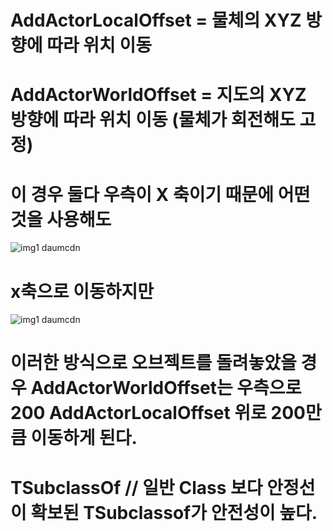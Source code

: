 # AddActorLocalOffset = 물체의 XYZ 방향에 따라 위치 이동
# AddActorWorldOffset = 지도의 XYZ 방향에 따라 위치 이동 (물체가 회전해도 고정)

# 이 경우 둘다 우측이 X 축이기 때문에 어떤것을 사용해도 
![img1 daumcdn](https://user-images.githubusercontent.com/98040028/168024741-3be1f3ba-cbdf-49e4-9eca-4bb2293f9c42.png)
# x축으로 이동하지만
![img1 daumcdn](https://user-images.githubusercontent.com/98040028/168024853-2adc9fb2-8a45-409f-bebb-f3003e510256.png)
# 이러한 방식으로 오브젝트를 돌려놓았을 경우 AddActorWorldOffset는 우측으로 200 AddActorLocalOffset 위로 200만큼 이동하게 된다.


# TSubclassOf<class CLASS> // 일반 Class 보다 안정선이 확보된 TSubclassof가 안전성이 높다.
